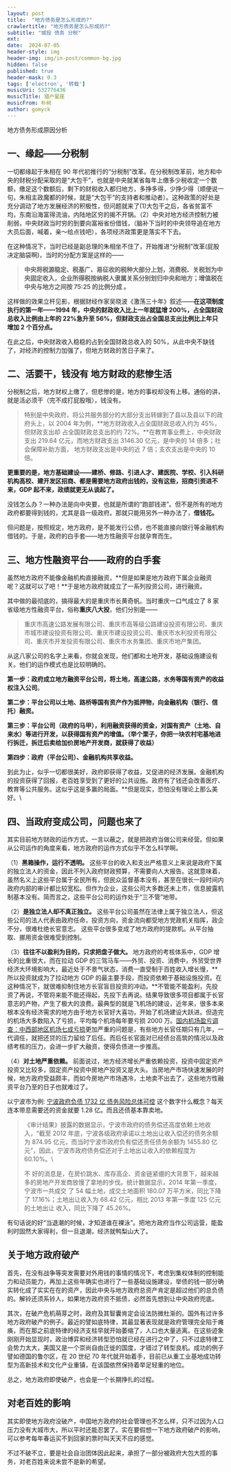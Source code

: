 ```yaml
---
layout: post
title:  "地方债务是怎么形成的?"
crawlertitle: "地方债务是怎么形成的?"
subtitle: "城投 债务 分税"
ext:
date:  2024-07-05
header-style: img
header-img: img/in-post/common-bg.jpg
hidden: false
published: true
header-mask: 0.3
tags: ['electron', '转载']
musicUri: 532776436
musicTitle: 猎户星座
musicFrom: 朴树
author: gomyck
---
```


地方债务形成原因分析

## 一、缘起——分税制

一切都缘起于朱相在 90 年代初推行的“分税制”改革。在分税制改革前，地方和中央的财税分配采取的是“大包干”，也就是中央就某省每年上缴多少税收定一个数额，缴足这个数额后，剩下的财税收入都归地方，多挣多得，少挣少得（顺便说一句，朱相主政魔都的时候，就是“大包干”的支持者和推动者）。这种政策的好处是充分调动了地方发展经济的积极性，但问题就来了(1)大包干之后，各省贫富不均，东南沿海富得流油，内陆地区穷的揭不开锅。（2）中央对地方经济控制力被削弱，中央财政当时穷的到要向富裕省份借钱，（脑补下当时的中央领导追在地方大员后面，喊着，亲～给点钱吧），各项经济政策更是落实不下去。

在这种情况下，当时已经是副总理的朱相坐不住了，开始推进“分税制”改革(屁股决定脑袋啊)，当时的分配方案是这样的——

> **中央将税源稳定、税基广、易征收的税种大部分上划，消费税、关税划为中央固定收入，企业所得税按纳税人隶属关系分别划归中央和地方；增值税在中央与地方之间按 75∶25 的比例分成 。**

这样做的效果立杆见影，根据财经作家吴晓波《激荡三十年》叙述——**在这项制度执行的第一年——1994 年，中央的财政收入比上一年就猛增 200%，占全国财政总收入比例由上年的 22%急升至 56%，但财政支出占全国总支出比例比上年只增加 2 个百分点。**

在此之后，中央财政收入稳稳的占到全国财政总收入的 50%，从此中央不缺钱了，对经济的控制力加强了，但地方财政的苦日子来了。

## 二、活要干，钱没有 地方财政的悲惨生活

分税制之后，地方财权上缴了，但悲惨的是，地方的事权却没有上移。通俗的讲，就是活必须干（完不成打屁股哦），钱没有。

> 特别是中央政府，将公共服务部分的大部分支出转嫁到了县以及县以下的政府头上，以 2004 年为例，**地方财政收入占全国财政总收入约为 45%，但财政支出却 占全国财政总支出的约 72%。**在教育事业费上，中央财政支出 219.64 亿元，而地方财政支出 3146.30 亿元，是中央的 14 倍多；社会保障补助方面， 地方财政支出是中央的近 7 倍；支农支出是中央的 10 倍。

**更重要的是，地方基础建设——建桥、修路、引进人才、建医院、学校、引入科研机构高校、建开发区招商、都是需要地方政府出钱的，没有这些，招商引资进不来，GDP 起不来，政绩就更无从谈起了。**

没钱怎么办？一种办法是向中央要，也就是所谓的“跑部钱进”。但不是所有的地方政府都要得到钱的，尤其是县一级政府。那就只能用另外一种办法了，**借钱花。**

但问题是，按照规定，地方政府，是不能发行公债，也不能直接向银行等金融机构借钱的。于是，政府的白手套——地方性融资平台就孕育而生。

##  三、地方性融资平台——政府的白手套

虽然地方政府不能像金融机构直接融资，**但是如果是地方政府下属企业融资呢？这就可以了吧！**于是地方政府就成立了一系列投资公司，进行融资。

其中做的最彻底的，搞得最大的是重庆市长黄奇帆。当时重庆一口气成立了 8 家省级地方性融资平台，俗称**重庆八大投**，他们分别是——

> 重庆市高速公路发展有限公司、重庆市高等级公路建设投资有限公司、重庆市城市建设投资有限公司、重庆市建设投资公司、重庆市水利投资有限公司、重庆市开发投资有限公司、重庆市水务集团、重庆市地产集团。

从这八家公司的名字上来看，你就会发现，他们都和土地开发，基础设施建设有关。他们的运作模式也是比较明确的。

**第一步：政府成立地方融资平台公司，将土地，高速公路，水务等国有资产的收益权注入公司**。

**第二步：平台公司以土地、路桥等国有资产作为抵押物，向金融机构（银行、信托）融资。**

**第三步：平台公司（政府的马甲），利用融资获得的资金，对国有资产（土地、自来水）等进行开发，以获得国有资产的增值。（举个栗子，你把一块农村宅基地进行拆迁，拆迁后卖给加价房地产开发商，就获得了收益）**

**第四步：政府（平台公司）、金融机构共享收益。**

到此为止，似乎一切都很美好，政府即获得了收益，又促进的经济发展。金融机构的投资获得了回报，老百姓享受到了更好的公共设施。政府有了钱还会改善医疗、教育等公共服务。这似乎这是多赢的局面。**但是现实，恐怕没有理论上那么美好。\

## 四、当政府变成公司，问题也来了

其实目前地方财政的运作方式，一言以蔽之，就是把政府当做公司来经营。但如果从公司运作的角度来看，地方政府的运作方式似乎不怎么科学啊。

（1）**黑箱操作，运行不透明。** 这些平台的收入和支出严格意义上来说是政府下属的独立法人的资金，因此不列入政府财政预算，不需要向人大报告。这就意味着，虽然名义上这些平台属于全民所有，但民众监督基本没有，甚至在很长一段时间内政府内部的审计都比较宽松。但作为企业，这些公司大多数还未上市，信息披露机制基本没有。简而言之，这些平台公司的运作处于“三不管”地带。

（2）**是独立法人却不真正独立。** 这些平台公司虽然在法律上属于独立法人，但这些公司的法人代表由政府任命，投资方向，资金流向都受地方党政机关指挥，政企不分，很难杜绝长官意志。 这些平台很多变成了地方政府的提款机。从平台抽取、挪用资金很难受到控制。

（3）**往往不以盈利为目的，只求把盘子做大。** 地方政府的考核体系中，GDP 增长的比重很大，而在拉动 GDP 的三驾马车——外贸、投资、消费中，外贸受世界经济大环境影响大，最近处于不景气状态，消费一直受制于百姓收入增长慢，**所以投资就成为了拉动地方 GDP 的最主要手段，而投资依赖于基础设施投资。在这种情况下，就很难抑制住地方长官盲目投资的冲动。**不管能不能盈利，先投资了再说，不管将来能不能还得起，先投下去再说。结果导致很多项目都属于长官意志的产物，产生了极大的浪费。最典型的就是飞机场的建设，近年来，很多本来根本没有经济需求的地方由于地方长官好大喜功，开始了机场建设大跃进。但造完的机场大多数陷入了亏损，平均每个机场每年要亏损 2000 万。[国内机场盈亏调查：中西部地区机场七成亏损](http://finance.sina.com.cn/chanjing/cyxw/20120227/153311462408.shtml)更加严重的问题是，有些地方长官任期只有几年，一代调任，就把还贷的压力留给了后任。而后任长官面对已经债台高筑的情况以及政绩考核的压力，会进一步扩大融资，使得负债进一步推高。

（4）**对土地严重依赖。** 前面说过，地方经济增长严重依赖投资，投资中固定资产投资又比较多，固定资产投资中房地产投资又是大头。当房地产市场快速发展的时候，地方政府受益颇丰，而如今房地产市场遇冷，土地卖不出去了，这些地方性融资平台乃至的日子也就难过了。

以宁波市为例: [宁波政府负债 1732 亿 债务风险总体可控](http://news.ifeng.com/gundong/detail_2014_02/18/33905595_0.shtml) 这个数字什么概念？每天连本带息需要还的资金就要 1.28 亿。而且还债基本靠卖地。

> 《审计结果》披露的数据显示，宁波市政府的债务偿还高度依赖土地收入，“截至 2012 年底，宁波各级政府承诺以土地出让收入偿还的债务余额为 874.95 亿元，而当时宁波市政府负有偿还责任债务余额为 1455.80 亿元”，因此，宁波市政府债务偿还对于土地出让收入的依赖程度为 60.10%。\
>
> 不 好的消息是，在房价跳水、库存高企、资金链紧绷的大背景下，越来越多的房地产开发商放慢了拿地的步伐。统计数据显示，2014 年第一季度，宁波市一共成交 了 54 幅土地，成交土地面积 180.07 万平方米，同比下降了 17.16%；土地出让收入为 68.42 亿元，相比 2013 年第一季度 125 亿元的土地出让 收入，同比下降了 45.26%。

有句话说的好“当退潮的时候，才知道谁在裸泳”。把地方政府当作公司运营，能盈利时固然大家得利，但一旦退潮，经济就鸭梨山大了。

## 关于地方政府破产

首先，在没有战争等突发需要对外用钱的事情的情况下，考虑到集权体制的控制能力和动员能力，再加上这些年确实也进行了一些基础设施建设，举债的钱一部分确实转化成了实实在在的资产，因此中央与地方政府总资产肯定是超过他们的总负债的。解铃还须系铃人，如果地方政府资不抵债，必然首先想到让中央政府兜底。

其次，在破产危机萌芽之时，政府及其智囊肯定会设法防微杜渐的。国外有过许多地方政府破产的例子。最近的譬如底特律，其最显著表现就是政府管理完全陷于瘫痪，而在那之前底特律的经济支柱早就开始萎缩了，人口也大量逃离。在这些迹象刚刚开始显现时，政治博弈和经济转型恐怕就已经在进行之中了，只不过底特律工会势力太大，美国又是一个崇尚自由迁徙的国度，才错过了转型良机。成功的例子譬如德国的鲁尔区，在 20 世纪 70 年代就开始着手，目前已从重工业基地成功转型为高新技术和文化产业重镇，在该国依然保持着举足轻重的地位。

总之，地方政府即使破产，也会是一个长期挣扎的过程。

## 对老百姓的影响

其实即使地方政府没破产，中国地方政府的社会管理也不怎么样，只不过因为人口压力没有大城市大，所以平时还能忍罢了。实在要假想一下地方政府破产的影响，可以参考每年春运买不到回家的票时叫天天不应的感觉。

不过不破不立，要是社会自治团体因此起来，承担了一部分被政府大包大揽的事务，对老百姓来说未尝不是新的希望。


